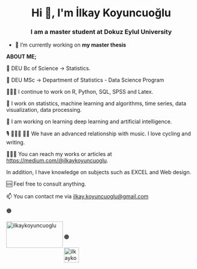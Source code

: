 <h1 align="center">Hi 👋, I'm İlkay Koyuncuoğlu</h1>
<h3 align="center">I am a master student at Dokuz Eylul University</h3>


- 🔭 I’m currently working on **my master thesis**


**ABOUT ME;**

🔭 DEU Bc of Science -> Statistics.

🔭 DEU MSc -> Department of Statistics - Data Science Program

👩🏽‍💻 I continue to work on R, Python, SQL, SPSS and Latex.

🤔 I work on statistics, machine learning and algorithms, time series, data visualization, data processing.

💬 I am working on learning deep learning and artificial intelligence.

🎙️ 🚴🏽‍♀️ ✍🏽 We have an advanced relationship with music. I love cycling and writing.

👩🏽‍🏭 You can reach my works or articles at https://medium.com/@ilkaykoyuncuoglu.

In addition, I have knowledge on subjects such as EXCEL and Web design.

🆘 Feel free to consult anything.

📫 You can contact me via ilkay.koyuncuoglu@gmail.com 

🟠

<a style= "padding-left: 50px" href="https://ilkaykoyuncuoglu.medium.com/" target="_blank">
  <img align="left" src="https://user-images.githubusercontent.com/70684994/156036055-9f9e46ab-5a09-415a-8f70-cea5c27832a6.png" alt="ilkaykoyuncuoglu" height="70" width="150" />
</a>


🟠


<a href="https://www.linkedin.com/in/ilkay-koyuncuoglu-60b491105/" target="_blank">
  <img align="center" src="https://raw.githubusercontent.com/rahuldkjain/github-profile-readme-generator/master/src/images/icons/Social/linked-in-alt.svg" alt="ilkaykoyuncuoglu" height="40" width="40" />
</a>


